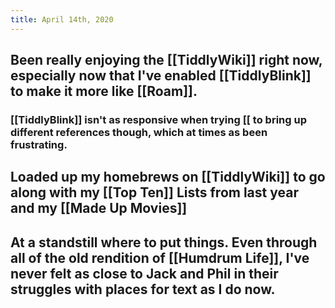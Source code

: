 ```yaml
---
title: April 14th, 2020
---
```


## Been really enjoying the [[TiddlyWiki]] right now, especially now that I've enabled [[TiddlyBlink]] to make it more like [[Roam]]. 
### [[TiddlyBlink]] isn't as responsive when trying [[ to bring up different references though, which at times as been frustrating.

## Loaded up my homebrews on [[TiddlyWiki]] to go along with my [[Top Ten]] Lists from last year and my [[Made Up Movies]]

## At a standstill where to put things. Even through all of the old rendition of [[Humdrum Life]], I've never felt as close to Jack and Phil in their struggles with places for text as I do now.
